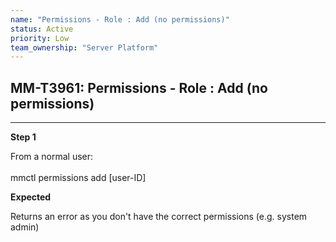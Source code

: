 ```yaml
---
name: "Permissions - Role : Add (no permissions)"
status: Active
priority: Low
team_ownership: "Server Platform"
---
```


## MM-T3961: Permissions - Role : Add (no permissions)

---

**Step 1**

From a normal user:\
\
mmctl permissions add \[user-ID]

**Expected**

Returns an error as you don't have the correct permissions (e.g. system admin)
